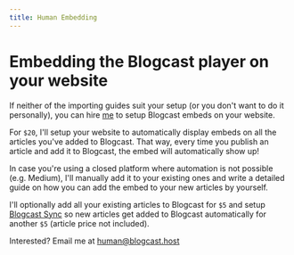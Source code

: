 ```yaml
---
title: Human Embedding
---
```


# Embedding the Blogcast player on your website

If neither of the importing guides suit your setup (or you don't want to do it personally), you can hire [me](https://miguelpiedrafita.com) to setup Blogcast embeds on your website.

For `$20`, I'll setup your website to automatically display embeds on all the articles you've added to Blogcast. That way, every time you publish an article and add it to Blogcast, the embed will automatically show up!

In case you're using a closed platform where automation is not possible (e.g. Medium), I'll manually add it to your existing ones and write a detailed guide on how you can add the embed to your new articles by yourself.

I'll optionally add all your existing articles to Blogcast for `$5` and setup [Blogcast Sync](sync) so new articles get added to Blogcast automatically for another `$5` (article price not included).

Interested? Email me at [human@blogcast.host](mailto:human@blogcast.host?subject=Human%20Embedding)